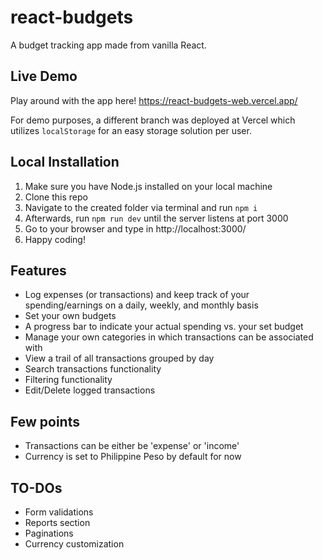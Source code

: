 # react-budgets
A budget tracking app made from vanilla React. 

## Live Demo

Play around with the app here! https://react-budgets-web.vercel.app/

For demo purposes, a different branch was deployed at Vercel which utilizes `localStorage` for an easy storage solution per user.


## Local Installation

1. Make sure you have Node.js installed on your local machine
2. Clone this repo 
3. Navigate to the created folder via terminal and run `npm i`
6. Afterwards, run `npm run dev` until the server listens at port 3000
7. Go to your browser and type in http://localhost:3000/
8. Happy coding!


## Features

* Log expenses (or transactions) and keep track of your spending/earnings on a daily, weekly, and monthly basis
* Set your own budgets
* A progress bar to indicate your actual spending vs. your set budget
* Manage your own categories in which transactions can be associated with
* View a trail of all transactions grouped by day
* Search transactions functionality
* Filtering functionality
* Edit/Delete logged transactions


## Few points

* Transactions can be either be 'expense' or 'income'
* Currency is set to Philippine Peso by default for now


## TO-DOs

* Form validations
* Reports section
* Paginations
* Currency customization
